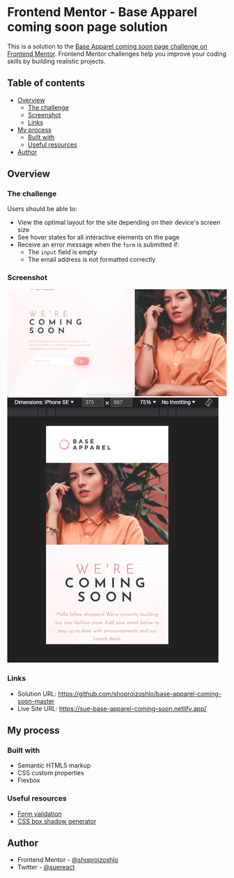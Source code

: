 # Frontend Mentor - Base Apparel coming soon page solution

This is a solution to the [Base Apparel coming soon page challenge on Frontend Mentor](https://www.frontendmentor.io/challenges/base-apparel-coming-soon-page-5d46b47f8db8a7063f9331a0). Frontend Mentor challenges help you improve your coding skills by building realistic projects.

## Table of contents

- [Overview](#overview)
  - [The challenge](#the-challenge)
  - [Screenshot](#screenshot)
  - [Links](#links)
- [My process](#my-process)
  - [Built with](#built-with)
  - [Useful resources](#useful-resources)
- [Author](#author)

## Overview

### The challenge

Users should be able to:

- View the optimal layout for the site depending on their device's screen size
- See hover states for all interactive elements on the page
- Receive an error message when the `form` is submitted if:
  - The `input` field is empty
  - The email address is not formatted correctly

### Screenshot

![](./screenshot-desktop.png)
![](./screenshot-mobile.png)

### Links

- Solution URL: https://github.com/shoproizoshlo/base-apparel-coming-soon-master
- Live Site URL: https://sue-base-apparel-coming-soon.netlify.app/

## My process

### Built with

- Semantic HTML5 markup
- CSS custom properties
- Flexbox

### Useful resources

- [Form validation](https://developer.mozilla.org/en-US/docs/Learn/Forms/Form_validation)
- [CSS box shadow generator](https://generators.shecodes.io/css-box-shadow-generator)

## Author

- Frontend Mentor - [@shoproizoshlo](https://www.frontendmentor.io/profile/shoproizoshlo)
- Twitter - [@suereact](https://www.twitter.com/suereact)
